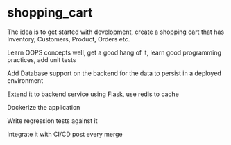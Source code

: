 # shopping_cart

The idea is to get started with development, create a shopping cart that has Inventory, Customers, Product, Orders etc.

Learn OOPS concepts well, get a good hang of it, learn good programming practices, add unit tests

Add Database support on the backend for the data to persist in a deployed environment

Extend it to backend service using Flask, use redis to cache

Dockerize the application

Write regression tests against it

Integrate it with CI/CD post every merge

